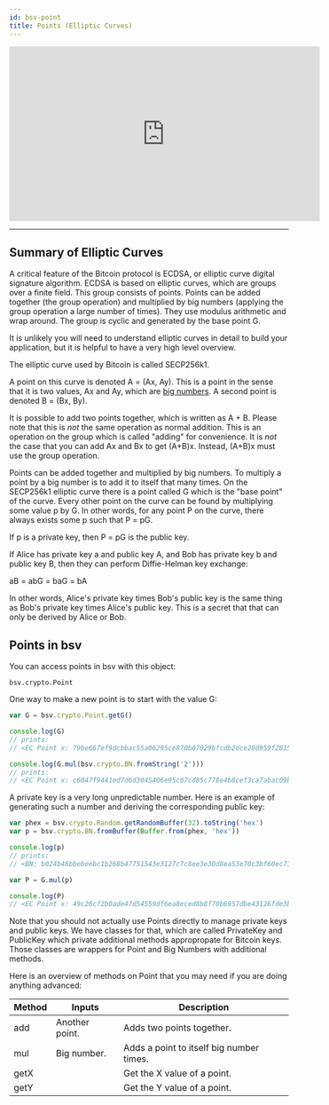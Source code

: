 ```yaml
---
id: bsv-point
title: Points (Elliptic Curves)
---
```


<iframe width="560" height="315" src="https://www.youtube.com/embed/0pfffrVlELQ" frameborder="0" allow="accelerometer; autoplay; encrypted-media; gyroscope; picture-in-picture" allowfullscreen></iframe>

---------------------

Summary of Elliptic Curves
--------------------------

A critical feature of the Bitcoin protocol is ECDSA, or elliptic curve digital
signature algorithm. ECDSA is based on elliptic curves, which are groups over a
finite field. This group consists of points. Points can be added together (the
group operation) and multiplied by big numbers (applying the group operation a
large number of times). They use modulus arithmetic and wrap around. The group
is cyclic and generated by the base point G.

It is unlikely you will need to understand elliptic curves in detail to build
your application, but it is helpful to have a very high level overview.

The elliptic curve used by Bitcoin is called SECP256k1.

A point on this curve is denoted A = (Ax, Ay). This is a point in the sense that
it is two values, Ax and Ay, which are [big numbers](./bsv-big-numbers.md). A
second point is denoted B = (Bx, By).

It is possible to add two points together, which is written as A + B. Please
note that this is *not* the same operation as normal addition. This is an
operation on the group which is called "adding" for convenience. It is *not* the
case that you can add Ax and Bx to get (A+B)x. Instead, (A+B)x must use the
group operation.

Points can be added together and multiplied by big numbers. To multiply a point
by a big number is to add it to itself that many times. On the SECP256k1
elliptic curve there is a point called G which is the "base point" of the curve.
Every other point on the curve can be found by multiplying some value p by G. In
other words, for any point P on the curve, there always exists some p such that
P = pG.

If p is a private key, then P = pG is the public key.

If Alice has private key a and public key A, and Bob has private key b and
public key B, then they can perform Diffie-Helman key exchange:

aB = abG = baG = bA

In other words, Alice's private key times Bob's public key is the same thing as
Bob's private key times Alice's public key. This is a secret that that can only
be derived by Alice or Bob.

Points in bsv
-------------

You can access points in bsv with this object:

```javacript
bsv.crypto.Point
```

One way to make a new point is to start with the value G:
```javascript
var G = bsv.crypto.Point.getG()

console.log(G)
// prints:
// <EC Point x: 79be667ef9dcbbac55a06295ce870b07029bfcdb2dce28d959f2815b16f81798 y: 483ada7726a3c4655da4fbfc0e1108a8fd17b448a68554199c47d08ffb10d4b8>

console.log(G.mul(bsv.crypto.BN.fromString('2')))
// prints:
// <EC Point x: c6047f9441ed7d6d3045406e95c07cd85c778e4b8cef3ca7abac09b95c709ee5 y: 1ae168fea63dc339a3c58419466ceaeef7f632653266d0e1236431a950cfe52a>
```

A private key is a very long unpredictable number. Here is an example of
generating such a number and deriving the corresponding public key:

```javascript
var phex = bsv.crypto.Random.getRandomBuffer(32).toString('hex')
var p = bsv.crypto.BN.fromBuffer(Buffer.from(phex, 'hex'))

console.log(p)
// prints:
// <BN: b024b46bbebeebc1b268b47751543e3127c7c8ee3e30d8ea53e70c3bf60ec71b>

var P = G.mul(p)

console.log(P)
// <EC Point x: 49c26cf2b0ade47d54559df6ea8eced8b8f70b6957dbe43126fde3b7ffa6642c y: 32b2000bd658f1cc37b65dfd6cb10ac23083af9bec428afc2c944af18c0178e3>
```

Note that you should not actually use Points directly to manage private keys and
public keys. We have classes for that, which are called PrivateKey and PublicKey
which private additional methods appropropate for Bitcoin keys. Those classes
are wrappers for Point and Big Numbers with additional methods.

Here is an overview of methods on Point that you may need if you are doing anything advanced:

| Method | Inputs         | Description                              |
|--------|----------------|------------------------------------------|
| add    | Another point. | Adds two points together.                |
| mul    | Big number.    | Adds a point to itself big number times. |
| getX   |                | Get the X value of a point.              |
| getY   |                | Get the Y value of a point.              |
